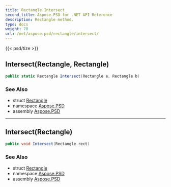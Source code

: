 ```yaml
---
title: Rectangle.Intersect
second_title: Aspose.PSD for .NET API Reference
description: Rectangle method. 
type: docs
weight: 70
url: /net/aspose.psd/rectangle/intersect/
---
```

{{< psd/tize >}}
## Intersect(Rectangle, Rectangle)

```csharp
public static Rectangle Intersect(Rectangle a, Rectangle b)
```

### See Also

* struct [Rectangle](../)
* namespace [Aspose.PSD](../../rectangle/)
* assembly [Aspose.PSD](../../../)

---

## Intersect(Rectangle)

```csharp
public void Intersect(Rectangle rect)
```

### See Also

* struct [Rectangle](../)
* namespace [Aspose.PSD](../../rectangle/)
* assembly [Aspose.PSD](../../../)


